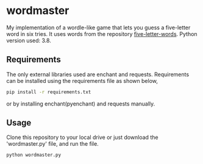 # wordmaster
My implementation of a wordle-like game that lets you guess a five-letter word in six tries. It uses words from the repository [five-letter-words](https://github.com/charlesreid1/five-letter-words). Python version used: 3.8.

## Requirements

The only external libraries used are enchant and requests. Requirements can be installed using the requirements file as shown below,

```bash
pip install -r requirements.txt
```

or by installing enchant(pyenchant) and requests manually.

## Usage

Clone this repository to your local drive or just download the 'wordmaster.py' file, and run the file.

```bash
python wordmaster.py
```
